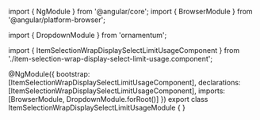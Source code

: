 import { NgModule } from '@angular/core';
import { BrowserModule } from '@angular/platform-browser';
  
import { DropdownModule } from 'ornamentum';
  
import { ItemSelectionWrapDisplaySelectLimitUsageComponent } from './item-selection-wrap-display-select-limit-usage.component';

@NgModule({
 bootstrap: [ItemSelectionWrapDisplaySelectLimitUsageComponent],
 declarations: [ItemSelectionWrapDisplaySelectLimitUsageComponent],
 imports: [BrowserModule, DropdownModule.forRoot()]
})
export class ItemSelectionWrapDisplaySelectLimitUsageModule {
}
